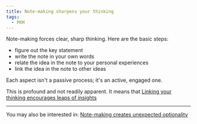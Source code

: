 ```yaml
---
title: Note-making sharpens your thinking
tags:
  - PKM
---
```

Note-making forces clear, sharp thinking. Here are the basic steps: 

- figure out the key statement
- write the note in your own words
- relate the idea in the note to your personal experiences
- link the idea in the note to other ideas

Each aspect isn't a passive process; it's an active, engaged one.

This is profound and not readily apparent. It means that [Linking your thinking encourages leaps of insights](Notes/Linking%20your%20thinking%20encourages%20leaps%20of%20insights.md)

----

You may also be interested in: [Note-making creates unexpected optionality](Notes/Note-making%20creates%20unexpected%20optionality.md)



